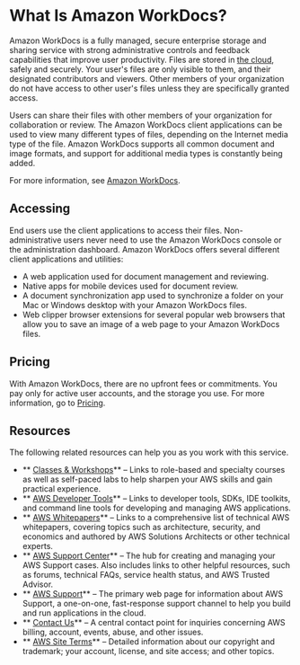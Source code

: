 # What Is Amazon WorkDocs?<a name="what_is"></a>

Amazon WorkDocs is a fully managed, secure enterprise storage and sharing service with strong administrative controls and feedback capabilities that improve user productivity\. Files are stored in [the cloud](https://aws.amazon.com//what-is-cloud-computing/), safely and securely\. Your user's files are only visible to them, and their designated contributors and viewers\. Other members of your organization do not have access to other user's files unless they are specifically granted access\. 

Users can share their files with other members of your organization for collaboration or review\. The Amazon WorkDocs client applications can be used to view many different types of files, depending on the Internet media type of the file\. Amazon WorkDocs supports all common document and image formats, and support for additional media types is constantly being added\. 

For more information, see [Amazon WorkDocs](https://aws.amazon.com/workdocs/)\. 

## Accessing<a name="accessing"></a>

End users use the client applications to access their files\. Non\-administrative users never need to use the Amazon WorkDocs console or the administration dashboard\. Amazon WorkDocs offers several different client applications and utilities:
+ A web application used for document management and reviewing\.
+ Native apps for mobile devices used for document review\.
+ A document synchronization app used to synchronize a folder on your Mac or Windows desktop with your Amazon WorkDocs files\.
+ Web clipper browser extensions for several popular web browsers that allow you to save an image of a web page to your Amazon WorkDocs files\.

## Pricing<a name="pricing"></a>

With Amazon WorkDocs, there are no upfront fees or commitments\. You pay only for active user accounts, and the storage you use\. For more information, go to [Pricing](https://aws.amazon.com/workdocs/pricing)\.

## Resources<a name="resources"></a>

The following related resources can help you as you work with this service\.
+ ** [Classes & Workshops](https://aws.amazon.com/training/course-descriptions/)** – Links to role\-based and specialty courses as well as self\-paced labs to help sharpen your AWS skills and gain practical experience\.
+ ** [AWS Developer Tools](https://aws.amazon.com/tools/)** – Links to developer tools, SDKs, IDE toolkits, and command line tools for developing and managing AWS applications\.
+ ** [AWS Whitepapers](https://aws.amazon.com/whitepapers/)** – Links to a comprehensive list of technical AWS whitepapers, covering topics such as architecture, security, and economics and authored by AWS Solutions Architects or other technical experts\.
+ ** [AWS Support Center](https://console.aws.amazon.com/support/home#/)** – The hub for creating and managing your AWS Support cases\. Also includes links to other helpful resources, such as forums, technical FAQs, service health status, and AWS Trusted Advisor\.
+ ** [AWS Support](https://aws.amazon.com/premiumsupport/)** – The primary web page for information about AWS Support, a one\-on\-one, fast\-response support channel to help you build and run applications in the cloud\.
+ ** [Contact Us](https://aws.amazon.com/contact-us/)** – A central contact point for inquiries concerning AWS billing, account, events, abuse, and other issues\. 
+ ** [AWS Site Terms](https://aws.amazon.com/terms/)** – Detailed information about our copyright and trademark; your account, license, and site access; and other topics\.
